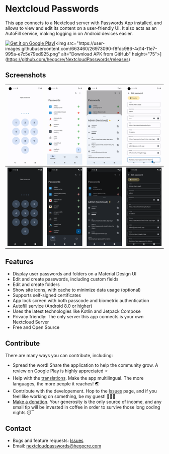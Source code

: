 # Nextcloud Passwords

This app connects to a Nextcloud server with Passwords App installed, and allows to view and edit
its content on a user-friendly UI. It also acts as an AutoFill service, making logging in on Android
devices easier.

[<img src="https://play.google.com/intl/en_us/badges/static/images/badges/en_badge_web_generic.png" alt="Get it on Google Play" height="75">]([https://github.com/hegocre/NextcloudPasswords/releases](https://play.google.com/store/apps/details?id=com.hegocre.nextcloudpasswords&utm_source=github&utm_campaign=github&pcampaignid=pcampaignidMKT-Other-global-all-co-prtnr-py-PartBadge-Mar2515-1))[<img src="https://user-images.githubusercontent.com/663460/26973090-f8fdc986-4d14-11e7-995a-e7c5e79ed925.png" alt="Download APK from GitHub" height="75">](https://github.com/hegocre/NextcloudPasswords/releases)

## Screenshots

| ![Light app lock view](/fastlane/metadata/android/en-US/images/phoneScreenshots/1.png) | ![Light password list view](/fastlane/metadata/android/en-US/images/phoneScreenshots/2.png) | ![Light password detail view](/fastlane/metadata/android/en-US/images/phoneScreenshots/3.png) | ![Light password edit view](/fastlane/metadata/android/en-US/images/phoneScreenshots/4.png) |
|----------------------------------------------------------------------------------------|---------------------------------------------------------------------------------------------|-----------------------------------------------------------------------------------------------|---------------------------------------------------------------------------------------------|
| ![Dark app lock view](/fastlane/metadata/android/en-US/images/phoneScreenshots/5.png)  | ![Dark password list view](/fastlane/metadata/android/en-US/images/phoneScreenshots/6.png)  | ![Dark password detail view](/fastlane/metadata/android/en-US/images/phoneScreenshots/7.png)  | ![Dark password edit view](/fastlane/metadata/android/en-US/images/phoneScreenshots/8.png)  |

## Features

- Display user passwords and folders on a Material Design UI
- Edit and create passwords, including custom fields
- Edit and create folders
- Show site icons, with cache to minimize data usage (optional)
- Supports self-signed certificates
- App lock screen with both passcode and biometric authentication
- Autofill service (Android 8.0 or higher)
- Uses the latest technologies like Kotlin and Jetpack Compose
- Privacy friendly: The only server this app connects is your own Nextcloud Server
- Free and Open Source

## Contribute

There are many ways you can contribute, including:

- Spread the word! Share the application to help the community grow. A review on Google Play is highly appreciated ⭐
- Help with the [translations](https://nextcloudpasswords.crowdin.com/nextcloud-passwords). Make the app multilingual. The more languages, the more people it reaches! 🌏
- Contribute with the developement. Hop to the [Issues](https://github.com/hegocre/NextoudPasswords/issues) page, and if you feel like working on something, be my guest! 🧑🏽‍💻
- [Make a donation](https://paypal.me/hegocre). Your generosity is the only source of income, and any small tip will be invested in coffee in order to survive those long coding nights 😴

## Contact

- Bugs and feature requests: [Issues](https://github.com/hegocre/NextcloudPasswords/issues)
- Email: nextcloudpasswords@hegocre.com

